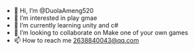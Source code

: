 - 👋 Hi, I’m @DuolaAmeng520
- 👀 I’m interested in play gmae
- 🌱 I’m currently learning unity and c#
- 💞️ I’m looking to collaborate on Make one of your own games
- 📫 How to reach me 2638840043@qq.com

<!---
DuolaAmeng520/DuolaAmeng520 is a ✨ special ✨ repository because its `README.md` (this file) appears on your GitHub profile.
You can click the Preview link to take a look at your changes.
--->
